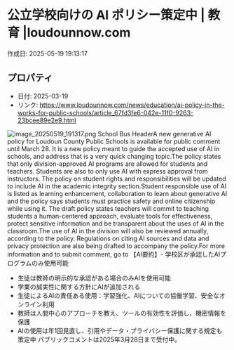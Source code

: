 # 公立学校向けの AI ポリシー策定中 | 教育 |loudounnow.com

作成日: 2025-05-19 19:13:17

## プロパティ

- 日付: 2025-03-19
- リンク: https://www.loudounnow.com/news/education/ai-policy-in-the-works-for-public-schools/article_67fd3fe6-042e-11f0-9263-23bcee89e2e9.html

![image_20250519_191317.png](../assets/image_20250519_191317.png)
School Bus HeaderA new generative AI policy for Loudoun County Public Schools is available for public comment until March 28. It is a new policy meant to guide the accepted use of AI in schools, and address that is a very quick changing topic.The policy states that only division-approved AI programs are allowed for students and teachers. Students are also to only use AI with express approval from instructors. The policy on student rights and responsibilities will be updated to include AI in the academic integrity section.Student responsible use of AI is listed as learning enhancement, collaboration to learn about generative AI and the policy says students must practice safety and online citizenship while using it. The draft policy states teachers will commit to teaching students a human-centered approach, evaluate tools for effectiveness, protect sensitive information and be transparent about the uses of AI in the classroom.The use of AI in the division will also be reviewed annually, according to the policy. Regulations on citing AI sources and data and privacy protection are also being drafted to accompany the policy.For more information and to submit comment, go to 【AI要約】- 学校区が承認したAIプログラムのみ使用可能
- 生徒は教師の明示的な承認がある場合のみAIを使用可能
- 学業の誠実性に関する方針にAIが追加される
- 生徒によるAIの責任ある使用：学習強化、AIについての協働学習、安全なオンライン利用
- 教師は人間中心のアプローチを教え、ツールの有効性を評価し、機密情報を保護
- AIの使用は年1回見直し、引用やデータ・プライバシー保護に関する規定も策定中
パブリックコメントは2025年3月28日まで受付中。